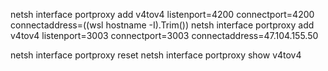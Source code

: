 netsh interface portproxy add v4tov4 listenport=4200 connectport=4200 connectaddress=$($(wsl hostname -I).Trim())
netsh interface portproxy add v4tov4 listenport=3003 connectport=3003 connectaddress=47.104.155.50

netsh interface portproxy reset
netsh interface portproxy show v4tov4